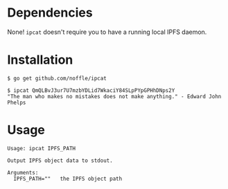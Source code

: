 # Dependencies

None! `ipcat` doesn't require you to have a running local IPFS daemon.

# Installation

```
$ go get github.com/noffle/ipcat

$ ipcat QmQLBvJ3ur7U7mzbYDLid7WkaciY84SLpPYpGPHhDNps2Y
"The man who makes no mistakes does not make anything." - Edward John Phelps
```

# Usage
```
Usage: ipcat IPFS_PATH

Output IPFS object data to stdout.

Arguments:
  IPFS_PATH=""   the IPFS object path
```
